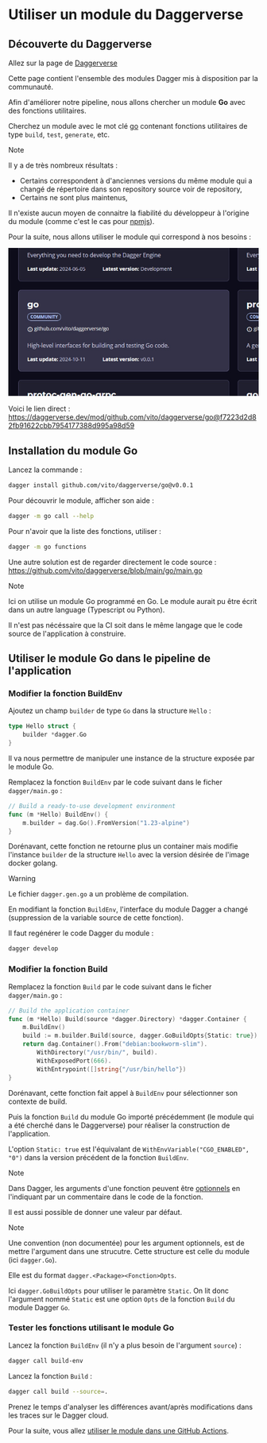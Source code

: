 # Utiliser un module du Daggerverse

## Découverte du Daggerverse

Allez sur la page de [Daggerverse](https://daggerverse.dev)

Cette page contient l'ensemble des modules Dagger mis à disposition par la communauté.

Afin d'améliorer notre pipeline, nous allons chercher un module **Go** avec des fonctions utilitaires.

Cherchez un module avec le mot clé [go](https://daggerverse.dev/search?q=go) contenant fonctions utilitaires de type `build`, `test`, `generate`, etc.

> [!NOTE]
> Il y a de très nombreux résultats :
> - Certains correspondent à d'anciennes versions du même module qui a changé de répertoire dans son repository source voir de repository,
> - Certains ne sont plus maintenus,
> 
> Il n'existe aucun moyen de connaitre la fiabilité du développeur à l'origine du module (comme c'est le cas pour [npmjs](https://www.npmjs.com)).

Pour la suite, nous allons utiliser le module qui correspond à nos besoins :

![Module Dagger vito](./dagger-module-go-vito.jpg)

Voici le lien direct : https://daggerverse.dev/mod/github.com/vito/daggerverse/go@f7223d2d82fb91622cbb7954177388d995a98d59

## Installation du module Go

Lancez la commande :
```bash
dagger install github.com/vito/daggerverse/go@v0.0.1
```

Pour découvrir le module, afficher son aide :
```bash
dagger -m go call --help
```

Pour n'avoir que la liste des fonctions, utiliser :
```bash
dagger -m go functions
```

Une autre solution est de regarder directement le code source : https://github.com/vito/daggerverse/blob/main/go/main.go

> [!NOTE]
> Ici on utilise un module Go programmé en Go. Le module aurait pu être écrit dans un autre language (Typescript ou Python).
>
> Il n'est pas nécéssaire que la CI soit dans le même langage que le code source de l'application à construire.

## Utiliser le module Go dans le pipeline de l'application

### Modifier la fonction BuildEnv

Ajoutez un champ `builder` de type `Go` dans la structure `Hello` :
```go
type Hello struct {
	builder *dagger.Go
}
```

Il va nous permettre de manipuler une instance de la structure exposée par le module Go.

Remplacez la fonction `BuildEnv` par le code suivant dans le ficher `dagger/main.go` :
```go
// Build a ready-to-use development environment
func (m *Hello) BuildEnv() {
	m.builder = dag.Go().FromVersion("1.23-alpine")
}
```

Dorénavant, cette fonction ne retourne plus un container mais modifie l'instance `builder` de la structure `Hello` avec la version désirée de l'image docker golang.

> [!WARNING]
> Le fichier `dagger.gen.go` a un problème de compilation.
>
> En modifiant la fonction `BuildEnv`, l'interface du module Dagger a changé (suppression de la variable source de cette fonction).
> 
> Il faut regénérer le code Dagger du module :
> ```bash
> dagger develop
> ```

### Modifier la fonction Build

Remplacez la fonction `Build` par le code suivant dans le ficher `dagger/main.go` :
```go
// Build the application container
func (m *Hello) Build(source *dagger.Directory) *dagger.Container {
	m.BuildEnv()
	build := m.builder.Build(source, dagger.GoBuildOpts{Static: true})
	return dag.Container().From("debian:bookworm-slim").
		WithDirectory("/usr/bin/", build).
		WithExposedPort(666).
		WithEntrypoint([]string{"/usr/bin/hello"})
}
```

Dorénavant, cette fonction fait appel à `BuildEnv` pour sélectionner son contexte de build.

Puis la fonction `Build` du module Go importé précédemment (le module qui a été cherché dans le Daggerverse) pour réaliser la construction de l'application. 

L'option `Static: true` est l'équivalant de `WithEnvVariable("CGO_ENABLED", "0")` dans la version précédent de la fonction `BuildEnv`.

> [!NOTE]
> Dans Dagger, les arguments d'une fonction peuvent être [optionnels](https://docs.dagger.io/manuals/developer/functions/#optional-arguments) en l'indiquant par un commentaire dans le code de la fonction.
> 
> Il est aussi possible de donner une valeur par défaut.

> [!NOTE]
> Une convention (non documentée) pour les argument optionnels, est de mettre l'argument dans une strucutre.
> Cette structure est celle du module (ici `dagger.Go`).
>
> Elle est du format `dagger.<Package><Fonction>Opts`.
>
> Ici `dagger.GoBuildOpts` pour utiliser le paramètre `Static`.
> On lit donc l'argument nommé `Static` est une option `Opts` de la fonction `Build` du module Dagger `Go`.

### Tester les fonctions utilisant le module Go

Lancez la fonction `BuildEnv` (il n'y a plus besoin de l'argument `source`) :
```bash
dagger call build-env
```

Lancez la fonction `Build` :
```bash
dagger call build --source=.
```

Prenez le temps d'analyser les différences avant/après modifications dans les traces sur le Dagger cloud.

Pour la suite, vous allez [utiliser le module dans une GitHub Actions](04-utiliser-module-github-actions.md).
